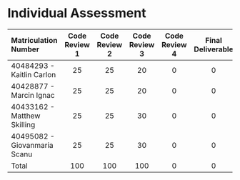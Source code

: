 # Individual Assessment 

| Matriculation Number             | Code Review 1 | Code Review 2  | Code Review 3  |  Code Review 4      | Final Deliverable |
| :--- | :---: | :---: | :---: | :---: | :---: |
| 40484293 - Kaitlin Carlon        |    25         |    25          |       20        |       0             |  0                |
| 40428877 - Marcin Ignac          |    25         |    25          |       20        |       0             |  0                | 
| 40433162 - Matthew Skilling      |    25         |    25          |       30        |       0             |  0                |
| 40495082 - Giovanmaria Scanu     |    25         |    25          |       30        |       0             |  0                |
| Total                            |    100        |    100         |       100        |       0             |  0                |

